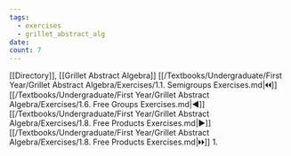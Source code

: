 ```yaml
---
tags:
  - exercises
  - grillet_abstract_alg
date:
count: 7
---
```

[[Directory]], [[Grillet Abstract Algebra]]
[[/Textbooks/Undergraduate/First Year/Grillet Abstract Algebra/Exercises/1.1. Semigroups Exercises.md|🞀🞀]] [[/Textbooks/Undergraduate/First Year/Grillet Abstract Algebra/Exercises/1.6. Free Groups Exercises.md|◀]] [[/Textbooks/Undergraduate/First Year/Grillet Abstract Algebra/Exercises/1.8. Free Products Exercises.md|▶]] [[/Textbooks/Undergraduate/First Year/Grillet Abstract Algebra/Exercises/1.8. Free Products Exercises.md|🞂🞂]]
1. 